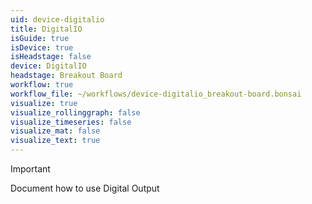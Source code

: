 ```yaml
---
uid: device-digitalio
title: DigitalIO
isGuide: true
isDevice: true
isHeadstage: false
device: DigitalIO
headstage: Breakout Board
workflow: true
workflow_file: ~/workflows/device-digitalio_breakout-board.bonsai
visualize: true
visualize_rollinggraph: false
visualize_timeseries: false
visualize_mat: false
visualize_text: true
---
```


> [!IMPORTANT]
> Document how to use Digital Output